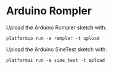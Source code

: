 # Arduino Rompler   


Upload the Arduino Rompler sketch with:
```
platformio run -e rompler -t upload
```

Upload the Arduino SineTest sketch with:
```
platformui run -e sine_test -t upload
```
